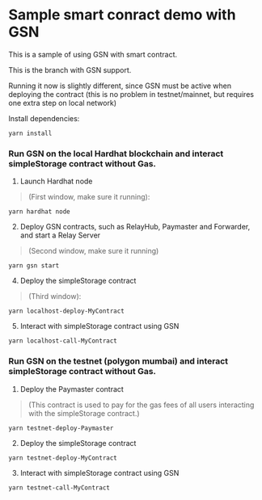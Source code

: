 # Sample smart conract demo with GSN 

This is a sample of using GSN with smart contract.

This is the branch with GSN support.

Running it now is slightly different, since GSN must be active when deploying the contract
(this is no problem in testnet/mainnet, but requires one extra step on local network)

Install dependencies:
```
yarn install
```

### Run GSN on the local Hardhat blockchain and interact simpleStorage contract without Gas.

1. Launch Hardhat node 
>(First window, make sure it running):
```
yarn hardhat node
```

2. Deploy GSN contracts, such as RelayHub, Paymaster and Forwarder, and start a Relay Server 
>(Second window, make sure it running)
```
yarn gsn start
```

4. Deploy the simpleStorage contract 
>(Third window):
```
yarn localhost-deploy-MyContract
```

5. Interact with simpleStorage contract using GSN
```
yarn localhost-call-MyContract
```

### Run GSN on the testnet (polygon mumbai) and interact simpleStorage contract without Gas.

1. Deploy the Paymaster contract 
>(This contract is used to pay for the gas fees of all users interacting with the simpleStorage contract.)
```
yarn testnet-deploy-Paymaster
```

2. Deploy the simpleStorage contract
```
yarn testnet-deploy-MyContract
```

3. Interact with simpleStorage contract using GSN
```
yarn testnet-call-MyContract
```



